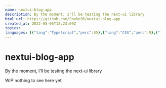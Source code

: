 ```yaml
---
name: nextui-blog-app
description: By the moment, I'll be testing the next-ui library
html_url: https://github.com/Eneko96/nextui-blog-app
created_at: 2022-05-06T12:23:09Z
topics: 
languages: [{"lang":"TypeScript","perc":85},{"lang":"CSS","perc":9},{"lang":"HTML","perc":5}]
---
```

# nextui-blog-app
By the moment, I'll be testing the next-ui library


WIP nothing to see here yet
